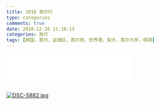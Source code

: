 ```yaml
---
title: 2018 首尔行
type: categories
comments: true
date: 2018-12-26 11:10:13
categories: 旅行
tags: [韩国，首尔，盆塘区，首尔塔，世界塔，梨大，首尔大学，明洞]
---
```





<iframe frameborder="no" border="0" marginwidth="0" marginheight="0" width=330 height=86 src="//music.163.com/outchain/player?type=2&id=417614002&auto=1&height=66"></iframe>


[![DSC-5882.jpg](https://i.postimg.cc/fWr58KrP/DSC-5882.jpg)](https://i.postimg.cc/hgSwPZbK/DSC-5882.jpg)